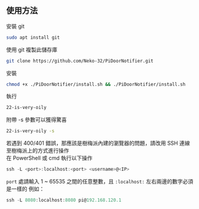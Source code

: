 ## 使用方法
安裝 git
```bash
sudo apt install git
```  
使用 git 複製此儲存庫
```bash
git clone https://github.com/Neko-32/PiDoorNotifier.git
```  
安裝
```bash
chmod +x ./PiDoorNotifier/install.sh && ./PiDoorNotifier/install.sh
```  
執行
```bash
22-is-very-oily
```
附帶 -s 參數可以獲得驚喜  
```bash
22-is-very-oily -s
```
若遇到 400/401 錯誤，那應該是樹梅派內建的瀏覽器的問題，請改用 SSH 連線至樹梅派上的方式進行操作  
在 PowerShell 或 cmd 執行以下操作
```powershell
ssh -L <port>:localhost:<port> <username>@<IP>
```
`port` 處請輸入 1 ~ 65535 之間的任意整數，且 `:localhost:` 左右兩邊的數字必須是一樣的
例如：  
```powershell
ssh -L 8080:localhost:8080 pi@192.168.120.1
```
